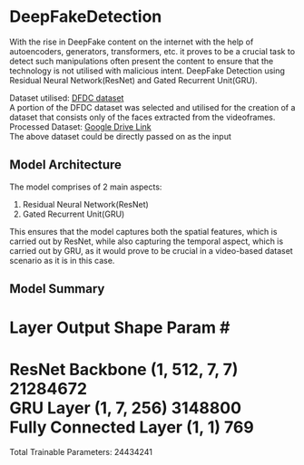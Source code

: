 # DeepFakeDetection
With the rise in DeepFake content on the internet with the help of autoencoders, generators, transformers, etc. it proves to be a crucial task to detect such manipulations often present the content to ensure that the technology is not utilised with malicious intent.
DeepFake Detection using Residual Neural Network(ResNet) and Gated Recurrent Unit(GRU).

Dataset utilised: [DFDC dataset](https://www.kaggle.com/competitions/deepfake-detection-challenge) <br/>
A portion of the DFDC dataset was selected and utilised for the creation of a dataset that consists only of the faces extracted from the videoframes. <br/>
Processed Dataset: [Google Drive Link](https://drive.google.com/drive/folders/1gDD9b9mBlsXJjlR6PPZ_6e9po1m0P0Tp?usp=sharing) <br/>
The above dataset could be directly passed on as the input

## Model Architecture
The model comprises of 2 main aspects:
1. Residual Neural Network(ResNet)
2. Gated Recurrent Unit(GRU) <br/>

This ensures that the model captures both the spatial features, which is carried out by ResNet, while also capturing the temporal aspect, which is carried out by GRU, as it would prove to be crucial in a video-based dataset scenario as it is in this case.

## Model Summary

Layer                          Output Shape                   Param #   
================================================================================
ResNet Backbone                (1, 512, 7, 7)                 21284672  
GRU Layer                      (1, 7, 256)                    3148800   
Fully Connected Layer          (1, 1)                         769       
================================================================================
Total Trainable Parameters: 24434241
